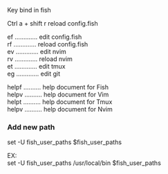 Key bind in fish

Ctrl a + shift r reload config.fish


ef ............. edit config.fish       
rf ............. reload config.fish     
ev ............. edit nvim      
rv ............. reload nvim        
et ............. edit tmux      
eg ............. edit git       

helpf .......... help document for Fish     
helpv .......... help document for Vim      
helpt .......... help document for Tmux     
helpv .......... help document for Nvim     











### Add new path        
set -U fish_user_paths <your-path-add> $fish_user_paths     

EX:     
set -U fish_user_paths /usr/local/bin $fish_user_paths
